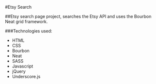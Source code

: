 #Etsy Search

##Etsy search page project, searches the Etsy API and uses the Bourbon Neat grid framework.

###Technologies used:

* HTML
* CSS
* Bourbon
* Neat
* SASS
* Javascript
* jQuery
* Underscore.js
